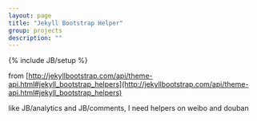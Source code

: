 ```yaml
---
layout: page
title: "Jekyll Bootstrap Helper"
group: projects
description: ""
---
```

{% include JB/setup %}

from [http://jekyllbootstrap.com/api/theme-api.html#jekyll_bootstrap_helpers](http://jekyllbootstrap.com/api/theme-api.html#jekyll_bootstrap_helpers)

like JB/analytics and JB/comments, I need helpers on weibo and douban

